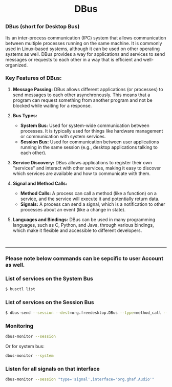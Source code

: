 <h1 style="text-align:center;"> DBus</p>

### DBus (short for Desktop Bus)

Its an inter-process communication (IPC) system that allows communication between multiple processes running on the same machine. It is commonly used in Linux-based systems, although it can be used on other operating systems as well. DBus provides a way for applications and services to send messages or requests to each other in a way that is efficient and well-organized.

### Key Features of DBus:

1. **Message Passing:** DBus allows different applications (or processes) to send messages to each other asynchronously. This means that a program can request something from another program and not be blocked while waiting for a response.

2. **Bus Types:**
   - **System Bus:** Used for system-wide communication between processes. It is typically used for things like hardware management or communication with system services.
   - **Session Bus:** Used for communication between user applications running in the same session (e.g., desktop applications talking to each other).

3. **Service Discovery:** DBus allows applications to register their own "services" and interact with other services, making it easy to discover which services are available and how to communicate with them.

4. **Signal and Method Calls:**
   - **Method Calls:** A process can call a method (like a function) on a service, and the service will execute it and potentially return data.
   - **Signals:** A process can send a signal, which is a notification to other processes about an event (like a change in state).

5. **Languages and Bindings:** DBus can be used in many programming languages, such as C, Python, and Java, through various bindings, which make it flexible and accessible to different developers.

<br>

---

### Please note below commands can be sepcific to user Account as well.

### List of services on the System Bus

```bash
$ busctl list
```

### List of services on the Session Bus

```bash
$ dbus-send --session --dest=org.freedesktop.DBus --type=method_call --print-reply   /org/freedesktop/DBus org.freedesktop.DBus.ListNames
```

### Monitoring

```bash
dbus-monitor --session
```

Or for system bus:

```bash
dbus-monitor --system
```

### Listen for all signals on that interface

```bash
dbus-monitor --session "type='signal',interface='org.ghaf.Audio'"
```
